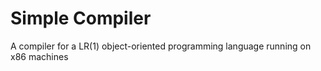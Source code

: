 # Simple Compiler
A compiler for a LR(1) object-oriented programming language running on x86 machines
